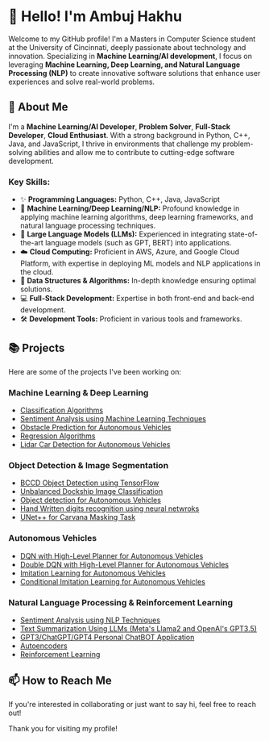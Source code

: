 # 👋 Hello! I'm Ambuj Hakhu

Welcome to my GitHub profile! I'm a Masters in Computer Science student at the University of Cincinnati, deeply passionate about technology and innovation. Specializing in **Machine Learning/AI development**, I focus on leveraging **Machine Learning, Deep Learning, and Natural Language Processing (NLP)** to create innovative software solutions that enhance user experiences and solve real-world problems.

## 🚀 About Me

I'm a **Machine Learning/AI Developer**, **Problem Solver**, **Full-Stack Developer**, **Cloud Enthusiast**. With a strong background in Python, C++, Java, and JavaScript, I thrive in environments that challenge my problem-solving abilities and allow me to contribute to cutting-edge software development.

### Key Skills:

- ✨ **Programming Languages:** Python, C++, Java, JavaScript
- 🤖 **Machine Learning/Deep Learning/NLP:** Profound knowledge in applying machine learning algorithms, deep learning frameworks, and natural language processing techniques.
- 🤖 **Large Language Models (LLMs):** Experienced in integrating state-of-the-art language models (such as GPT, BERT) into applications.
- ☁️ **Cloud Computing:** Proficient in AWS, Azure, and Google Cloud Platform, with expertise in deploying ML models and NLP applications in the cloud.
- 🧠 **Data Structures & Algorithms:** In-depth knowledge ensuring optimal solutions.
- 💻 **Full-Stack Development:** Expertise in both front-end and back-end development.
- 🛠️ **Development Tools:** Proficient in various tools and frameworks.

## 📚 Projects

Here are some of the projects I've been working on:

### Machine Learning & Deep Learning

- [Classification Algorithms](#)
- [Sentiment Analysis using Machine Learning Techniques](#)
- [Obstacle Prediction for Autonomous Vehicles](#)
- [Regression Algorithms](#)
- [Lidar Car Detection for Autonomous Vehicles](#)

### Object Detection & Image Segmentation

- [BCCD Object Detection using TensorFlow](#)
- [Unbalanced Dockship Image Classification](https://github.com/ambuj991/Dockship-Image-Classification/tree/main)
- [Object detection for Autonomous Vehicles](#)
- [Hand Written digits recognition using neural netwroks](https://github.com/ambuj991/Handwritten-digits-classification-using-neural-network)
- [UNet++ for Carvana Masking Task](#)

### Autonomous Vehicles

- [DQN with High-Level Planner for Autonomous Vehicles](#)
- [Double DQN with High-Level Planner for Autonomous Vehicles](#)
- [Imitation Learning for Autonomous Vehicles](#)
- [Conditional Imitation Learning for Autonomous Vehicles](#)

### Natural Language Processing & Reinforcement Learning

- [Sentiment Analysis using NLP Techniques](https://github.com/ambuj991/Sentiment-Analysis-Model)
- [Text Summarization Using LLMs (Meta's Llama2 and OpenAI's GPT3.5)](https://github.com/ambuj991/Text-Summarization-Model-Using-LLMs)
- [GPT3/ChatGPT/GPT4 Personal ChatBOT Application](https://github.com/ambuj991/gpt3-ambBOT)
- [Autoencoders](#)
- [Reinforcement Learning](#)


## 📫 How to Reach Me

If you're interested in collaborating or just want to say hi, feel free to reach out!

Thank you for visiting my profile!
